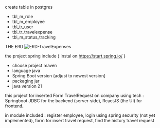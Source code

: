 create table in postgres
- tbl_m_role
- tbl_m_employee
- tbl_tr_user
- tbl_tr_travelexpense
- tbl_m_status_tracking

THE ERD
![ERD-TravelExpenses](https://github.com/lukmnh/spring-customJDBC/assets/86191995/057f9408-5669-400e-8d60-043fe184fb07)

 the project spring include { instal on https://start.spring.io/ }
- choose project maven
- language java
- Spring Boot version {adjust to newest version}
- packaging jar
- java version 21

this project for inserted Form TravelRequest on company using tech :
Springboot JDBC for the backend (server-side),
ReactJS (the UI) for frontend.

in module included :
register employee,
login using spring security (not yet implemented),
form for insert travel request,
find the history travel request
